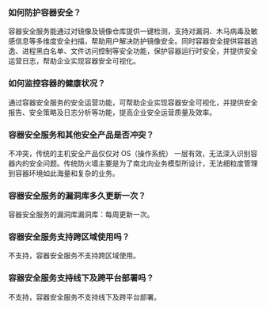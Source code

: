 ### 如何防护容器安全？
容器安全服务能通过对镜像及镜像仓库提供一键检测，支持对漏洞、木马病毒及敏感信息等多维度安全扫描，帮助用户解决防护镜像安全。同时容器安全提供容器逃逸、进程黑白名单、文件访问控制等安全功能，保护容器运行时安全，并提供安全运营日志，帮助企业实现容器安全可视化。
### 如何监控容器的健康状况？
通过容器安全服务的安全运营功能，可帮助企业实现容器安全可视化，并提供安全报告、安全策略及日志分析等功能，提高企业安全运营质量及效率。
### 容器安全服务和其他安全产品是否冲突？
不冲突，传统的主机安全产品仅仅对 OS（操作系统） 一层有效，无法深入识别容器内的安全问题。传统防火墙主要是为了南北向业务模型所设计，无法细粒度管理到容器环境如此海量和复杂的业务。
### 容器安全服务的漏洞库多久更新一次？
容器安全服务的漏洞库漏洞库：每周更新一次。
### 容器安全服务支持跨区域使用吗？
不支持，容器安全服务不支持跨区域使用。
### 容器安全服务支持线下及跨平台部署吗？
不支持，容器安全服务不支持线下及跨平台部署。
